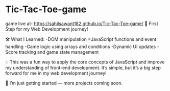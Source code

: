 # Tic-Tac-Toe-game
game live at- https://sahilsawant182.github.io/Tic-Tac-Toe-game/
🚀 First Step for my Web Development journey!

🛠️ What I Learned:
  -DOM manipulation
  =JavaScript functions and event handling
  -Game logic using arrays and conditions
  -Dynamic UI updates
  -Score tracking and game state management

💡 This was a fun way to apply the core concepts of JavaScript and improve my understanding of front-end development. It’s simple, but it’s a big step forward for me in my web development journey!

🌱 I’m just getting started — more projects coming soon.


